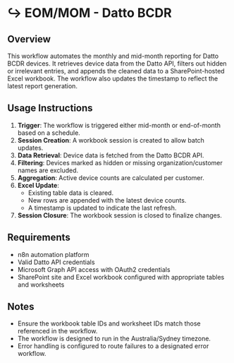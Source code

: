 
# ↪️ EOM/MOM - Datto BCDR

## Overview
This workflow automates the monthly and mid-month reporting for Datto BCDR devices. It retrieves device data from the Datto API, filters out hidden or irrelevant entries, and appends the cleaned data to a SharePoint-hosted Excel workbook. The workflow also updates the timestamp to reflect the latest report generation.

## Usage Instructions
1. **Trigger**: The workflow is triggered either mid-month or end-of-month based on a schedule.
2. **Session Creation**: A workbook session is created to allow batch updates.
3. **Data Retrieval**: Device data is fetched from the Datto BCDR API.
4. **Filtering**: Devices marked as hidden or missing organization/customer names are excluded.
5. **Aggregation**: Active device counts are calculated per customer.
6. **Excel Update**:
   - Existing table data is cleared.
   - New rows are appended with the latest device counts.
   - A timestamp is updated to indicate the last refresh.
7. **Session Closure**: The workbook session is closed to finalize changes.

## Requirements
- n8n automation platform
- Valid Datto API credentials
- Microsoft Graph API access with OAuth2 credentials
- SharePoint site and Excel workbook configured with appropriate tables and worksheets

## Notes
- Ensure the workbook table IDs and worksheet IDs match those referenced in the workflow.
- The workflow is designed to run in the Australia/Sydney timezone.
- Error handling is configured to route failures to a designated error workflow.
